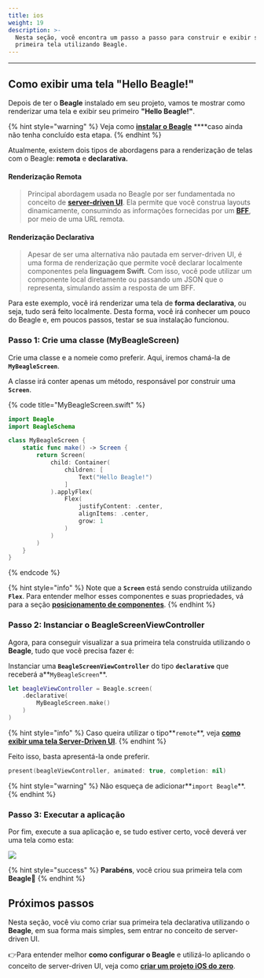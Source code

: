 ```yaml
---
title: ios
weight: 19
description: >-
  Nesta seção, você encontra um passo a passo para construir e exibir sua
  primeira tela utilizando Beagle.
---
```


---

## Como exibir uma tela "Hello Beagle!"

Depois de ter o **Beagle** instalado em seu projeto, vamos te mostrar como renderizar uma tela e exibir seu primeiro **"Hello Beagle!"**.

{% hint style="warning" %}
Veja como [**instalar o Beagle**](../installing-beagle/) ****caso ainda não tenha concluído esta etapa.
{% endhint %}

Atualmente, existem dois tipos de abordagens para a renderização de telas com o Beagle: **remota** e **declarativa.**

#### Renderização Remota 

> Principal abordagem usada no Beagle por ser fundamentada no conceito de [**server-driven UI**](../../principais-conceitos.md). Ela permite que você construa layouts dinamicamente, consumindo as informações fornecidas por um [**BFF**](../../principais-conceitos.md), por meio de uma URL remota.

#### Renderização Declarativa 

> Apesar de ser uma alternativa não pautada em server-driven UI, é uma forma de renderização que permite você declarar localmente componentes pela **linguagem Swift**. Com isso, você pode utilizar um componente local diretamente ou passando um JSON que o representa, simulando assim a resposta de um BFF.

Para este exemplo, você irá renderizar uma tela de **forma** **declarativa**, ou seja, tudo será feito localmente. Desta forma, você irá conhecer um pouco do Beagle e, em poucos passos, testar se sua instalação funcionou. 

### Passo 1: Crie uma classe \(**MyBeagleScreen\)**

Crie uma classe e a nomeie como preferir. Aqui, iremos chamá-la de **`MyBeagleScreen`**.

A classe irá conter apenas um método, responsável por construir uma **`Screen`**.

{% code title="MyBeagleScreen.swift" %}
```swift
import Beagle
import BeagleSchema

class MyBeagleScreen {
    static func make() -> Screen {
        return Screen(
            child: Container(
                children: [
                    Text("Hello Beagle!")
                ]
            ).applyFlex(
                Flex(
                    justifyContent: .center,
                    alignItems: .center,
                    grow: 1
                )
            )
        )
    }
}
```
{% endcode %}

{% hint style="info" %}
Note que a **`Screen`** está sendo construída utilizando **`Flex`**. Para entender melhor esses componentes e suas propriedades, vá para a seção [**posicionamento de componentes**](../../features/layout-de-componentes/).
{% endhint %}

### Passo 2: Instanciar o **BeagleScreenViewController**

Agora, para conseguir visualizar a sua primeira tela construída utilizando o **Beagle**, tudo que você precisa fazer é:

Instanciar uma **`BeagleScreenViewController`** do tipo **`declarative`** que receberá a**`MyBeagleScreen`**.

```swift
let beagleViewController = Beagle.screen(
    .declarative(
        MyBeagleScreen.make()
    )
)
```

{% hint style="info" %}
Caso queira utilizar o tipo**`remote`**, veja [**como exibir uma tela Server-Driven UI**](../../tutoriais/exibindo-uma-tela.md).
{% endhint %}

Feito isso, basta apresentá-la onde preferir.

```swift
present(beagleViewController, animated: true, completion: nil)
```

{% hint style="warning" %}
Não esqueça de adicionar**`import Beagle`**. 
{% endhint %}

### Passo 3: Executar a aplicação

Por fim, execute a sua aplicação e, se tudo estiver certo, você deverá ver uma tela como esta:

![](../../.gitbook/assets/hellobeagle_simulator.png)

{% hint style="success" %}
**Parabéns**, você criou sua primeira tela com **Beagle**🎉
{% endhint %}

## Próximos passos

Nesta seção, você viu como criar sua primeira tela declarativa utilizando o **Beagle**, em sua forma mais simples, sem entrar no conceito de server-driven UI.

👉Para entender melhor **como configurar o Beagle** e utilizá-lo aplicando o conceito de server-driven UI, veja como [**criar um projeto iOS do zero**](../new-project/case-ios/).

